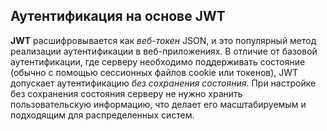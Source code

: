 ## Аутентификация на основе JWT

**JWT** расшифровывается как *веб-токен* JSON, и это популярный метод реализации аутентификации в веб-приложениях. В отличие от базовой аутентификации, где серверу необходимо поддерживать состояние (обычно с помощью сессионных файлов cookie или токенов), JWT допускает аутентификацию *без сохранения состояния*. При настройке без сохранения состояния серверу не нужно хранить пользовательскую информацию, что делает его масштабируемым и подходящим для распределенных систем.